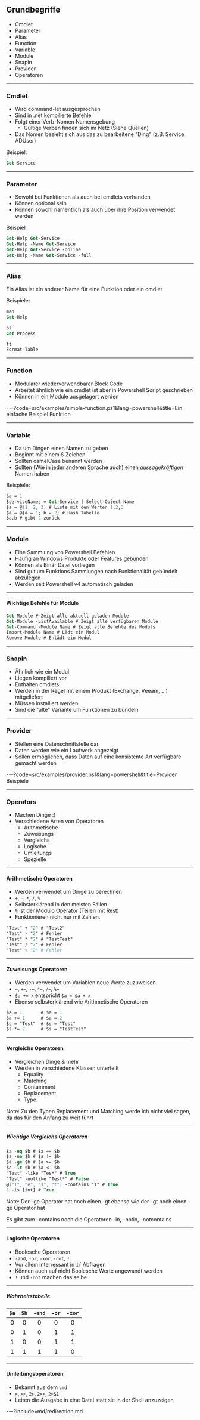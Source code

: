 ## Grundbegriffe

* Cmdlet
* Parameter
* Alias
* Function
* Variable
* Module
* Snapin
* Provider
* Operatoren

---

### Cmdlet

* Wird command-let ausgesprochen
* Sind in .net kompilierte Befehle
* Folgt einer Verb-Nomen Namensgebung
  * Gültige Verben finden sich im Netz (Siehe Quellen)
* Das Nomen bezieht sich aus das zu bearbeitene "Ding" (z.B. Service, ADUser)

Beispiel:

```ps
Get-Service
```

---

### Parameter

* Sowohl bei Funktionen als auch bei cmdlets vorhanden
* Können optional sein
* Können sowohl namentlich als auch über ihre Position verwendet werden

Beispiel

```ps
Get-Help Get-Service
Get-Help -Name Get-Service
Get-Help Get-Service -online
Get-Help -Name Get-Service -full
```

---

### Alias

Ein Alias ist ein anderer Name für eine Funktion oder ein cmdlet

Beispiele:

```ps
man
Get-Help

ps
Get-Process

ft
Format-Table
```

---

### Function

* Modularer wiederverwendbarer Block Code
* Arbeitet ähnlich wie ein cmdlet ist aber in Powershell Script geschrieben
* Können in ein Module ausgelagert werden

---?code=src/examples/simple-function.ps1&lang=powershell&title=Ein einfache Beispiel Funktion

---

### Variable

* Da um Dingen einen Namen zu geben
* Beginnt mit einem $ Zeichen
* Sollten camelCase benannt werden
* Sollten (Wie in jeder anderen Sprache auch) einen _aussagekräftigen_ Namen haben

Beispiele:

```ps
$a = 1
$serviceNames = Get-Service | Select-Object Name
$a = @(1, 2, 3) # Liste mit den Werten 1,2,3
$a = @{a = 1; b = 2} # Hash Tabelle
$a.b # gibt 2 zurück
```

---

### Module

* Eine Sammlung von Powershell Befehlen
* Häufig an Windows Produkte oder Features gebunden
* Können als Binär Datei vorliegen
* Sind gut um Funktions Sammlungen nach Funktionalität gebündelt abzulegen
* Werden seit Powershell v4 automatisch geladen

---

#### Wichtige Befehle für Module

```ps
Get-Module # Zeigt alle aktuell geladen Module
Get-Module -ListAvailable # Zeigt alle verfügbaren Module
Get-Command -Module Name # Zeigt alle Befehle des Moduls
Import-Module Name # Lädt ein Modul
Remove-Module # Enlädt ein Modul
```

---

### Snapin

* Ähnlich wie ein Modul
* Liegen kompiliert vor
* Enthalten cmdlets
* Werden in der Regel mit einem Produkt (Exchange, Veeam, ...) mitgeliefert
* Müssen installiert werden
* Sind die "alte" Variante um Funktionen zu bündeln

---

### Provider

* Stellen eine Datenschnittstelle dar
* Daten werden wie ein Laufwerk angezeigt
* Sollen ermöglichen, dass Daten auf eine konsistente Art verfügbare gemacht werden

---?code=src/examples/provider.ps1&lang=powershell&title=Provider Beispiele

---

### Operators

* Machen Dinge :)
* Verschiedene Arten von Operatoren
  * Arithmetische
  * Zuweisungs
  * Vergleichs
  * Logische
  * Umleitungs
  * Spezielle

---

#### Arithmetische Operatoren

* Werden verwendet um Dinge zu berechnen
* `+`, `-`, `*`, `/`, `%`
* Selbsterklärend in den meisten Fällen
* `%` ist der Modulo Operator (Teilen mit Rest)
* Funktionieren nicht nur mit Zahlen.

```ps
"Test" + "2" # "Test2"
"Test" - "2" # Fehler
"Test" * "2" # "TestTest"
"Test" / "2" # Fehler
"Test" % "2" # Fehler
```

---

#### Zuweisungs Operatoren

* Werden verwendet um Variablen neue Werte zuzuweisen
* `=`, `+=`, `-=`, `*=`, `/=`, `%=`
* `$a += x` entspricht `$a = $a + x`
* Ebenso selbsterklärend wie Arithmetische Operatoren

```ps
$a = 1       # $a = 1
$a += 1      # $a = 2
$s = "Test"  # $s = "Test"
$s *= 2      # $s = "TestTest"
```

---

#### Vergleichs Operatoren

* Vergleichen Dinge & mehr
* Werden in verschiedene Klassen unterteilt
  * Equality
  * Matching
  * Containment
  * Replacement
  * Type

Note:
Zu den Typen Replacement und Matching werde ich nicht viel sagen, da das für den Anfang zu weit führt

---

##### Wichtige Vergleichs Operatoren

```ps
$a -eq $b # $a == $b
$a -ne $b # $a != $b
$a -ge $b # $a >= $b
$a -lt $b # $a <  $b
"Test" -like "Tes*" # True
"Test" -notlike "Test*" # False
@("T", "e", "s", "t") -contains "T" # True
1 -is [int] # True
```

Note:
Der -ge Operator hat noch einen -gt ebenso wie der -gt noch einen -ge Operator hat

Es gibt zum -contains noch die Operatoren -in, -notin, -notcontains

---

#### Logische Operatoren

* Boolesche Operatoren
* `-and`, `-or`, `-xor`, `-not`, `!`
* Vor allem interressant in `if` Abfragen
* Können auch auf nicht Boolesche Werte angewandt werden
* `!` und `-not` machen das selbe

---

##### Wahrheitstabelle

| `$a` | `$b` | `-and` | `-or` | `-xor` |
|:----:|:----:|:------:|:-----:|:------:|
| 0 | 0 | 0 | 0 | 0 |
| 0 | 1 | 0 | 1 | 1 |
| 1 | 0 | 0 | 1 | 1 |
| 1 | 1 | 1 | 1 | 0 |

---

#### Umleitungsoperatoren

* Bekannt aus dem `cmd`
* `>`, `>>`, `2>`, `2>>`, `2>&1`
* Leiten die Ausgabe in eine Datei statt sie in der Shell anzuzeigen

---?include=md/redirection.md
